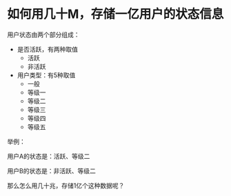 # 如何用几十M，存储一亿用户的状态信息

用户状态由两个部分组成：

- 是否活跃，有两种取值
  - 活跃
  - 非活跃
- 用户类型：有5种取值
  - 一般
  - 等级一
  - 等级二
  - 等级三
  - 等级四
  - 等级五

举例：

用户A的状态是：活跃、等级二

用户B的状态是：非活跃、等级二

那么怎么用几十兆，存储1亿个这种数据呢？
